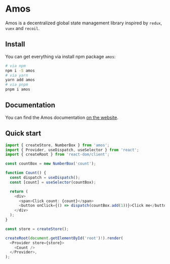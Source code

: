 # Amos

Amos is a decentralized global state management library inspired by `redux`, `vuex` and `recoil`.

## Install

You can get everything via install npm package `amos`:

```bash
# via npm
npm i -S amos
# via yarn
yarn add amos
# via pnpm
pnpm i amos
```

## Documentation

You can find the Amos documentation [on the website](https://amos-project.github.io/amos/).

## Quick start

```typescript jsx
import { createStore, NumberBox } from 'amos';
import { Provider, useDispatch, useSelector } from 'react';
import { createRoot } from 'react-dom/client';

const countBox = new NumberBox('count');

function Count() {
  const dispatch = useDispatch();
  const [count] = useSelector(countBox);

  return (
    <div>
      <span>Click count: {count}</span>
      <button onClick={() => dispatch(countBox.add(1))}>Click me</button>
    </div>
  );
}

const store = createStore();

createRoot(document.getElementById('root')!).render(
  <Provider store={store}>
    <Count />
  </Provider>,
);
```
